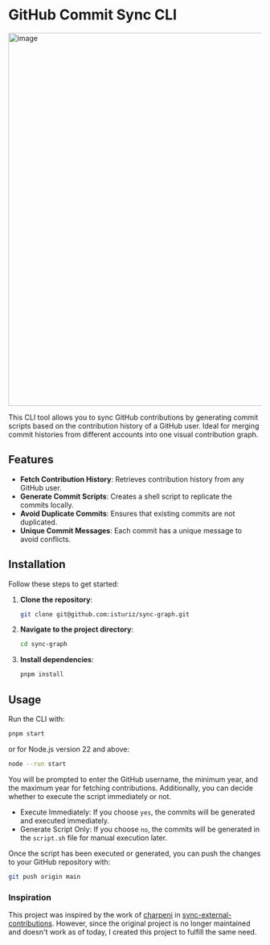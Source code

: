 # GitHub Commit Sync CLI

<img width="741" alt="image" src="https://github.com/isturiz/sync-graph/assets/57846457/bc20e910-8dff-4c92-a69a-344e19f8bb00">

This CLI tool allows you to sync GitHub contributions by generating commit scripts based on the contribution history of a GitHub user. Ideal for merging commit histories from different accounts into one visual contribution graph.

## Features

- **Fetch Contribution History**: Retrieves contribution history from any GitHub user.
- **Generate Commit Scripts**: Creates a shell script to replicate the commits locally.
- **Avoid Duplicate Commits**: Ensures that existing commits are not duplicated.
- **Unique Commit Messages**: Each commit has a unique message to avoid conflicts.

## Installation

Follow these steps to get started:

1. **Clone the repository**:
    ```sh
    git clone git@github.com:isturiz/sync-graph.git
    ```

2. **Navigate to the project directory**:
    ```sh
    cd sync-graph
    ```

3. **Install dependencies**:
    ```sh
    pnpm install
    ```

## Usage

Run the CLI with:

```sh
pnpm start
```
or for Node.js version 22 and above:

```sh
node --run start 
```
You will be prompted to enter the GitHub username, the minimum year, and the maximum year for fetching contributions. Additionally, you can decide whether to execute the script immediately or not.

- Execute Immediately: If you choose `yes`, the commits will be generated and executed immediately.
- Generate Script Only: If you choose `no`, the commits will be generated in the `script.sh` file for manual execution later.

Once the script has been executed or generated, you can push the changes to your GitHub repository with:

```sh
git push origin main
``` 

### Inspiration

This project was inspired by the work of [charpeni](https://github.com/charpeni) in [sync-external-contributions](https://github.com/charpeni/sync-external-contributions). However, since the original project is no longer maintained and doesn't work as of today, I created this project to fulfill the same need.
